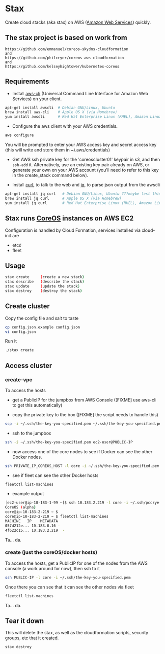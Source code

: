 # Stax

Create cloud stacks (aka stax) on AWS ([Amazon Web Services](aws.amazon.com)) quickly.

## The stax project is based on work from

    https://github.com/emmanuel/coreos-skydns-cloudformation
    and
    https://github.com/philcryer/coreos-aws-cloudformation
    and
    https://github.com/kelseyhightower/kubernetes-coreos

## Requirements

* Install [aws-cli](https://github.com/aws/aws-cli) (Universal Command Line Interface for Amazon Web Services) on your client.

```bash
apt-get install awscli  # Debian GNU/Linux, Ubuntu
brew install aws-cli    # Apple OS X (via Homebrew)
yum install awscli      # Red Hat Enterprise Linux (RHEL), Amazon Linux, Centos
```

* Configure the aws client with your AWS credentials.

```bash
aws configure
```

You will be prompted to enter your AWS access key and secret access key (this will write and store them in ~/.aws/credentials)

* Get AWS ssh private key for the 'coreoscluster01' keypair in s3, and then `ssh-add` it. Alternatively, use an existing key pair already on AWS, or generate your own on your AWS account
(you'll need to refer to this key in the create_stack command below).

* Install [curl](), to talk to the web and [jq](), to parse json output from the awscli

```bash
apt-get install jq curl   # Debian GNU/Linux, Ubuntu ???maybe test this
brew install jq curl      # Apple OS X (via Homebrew)
yum install jq curl       # Red Hat Enterprise Linux (RHEL), Amazon Linux, Centos ???test this
```

## Stax runs [CoreOS](https://coreos.com/) instances on AWS EC2

Configuration is handled by Cloud Formation, services installed via cloud-init are

* etcd
* fleet

## Usage

```bash
stax create     (create a new stack)
stax describe   (describe the stack)
stax update     (update the stack)
stax destroy    (destroy the stack)
```

## Create cluster

Copy the config file and salt to taste

```bash
cp config.json.example config.json
vi config.json
```

Run it

```bash
./stax create
```

## Access cluster

### create-vpc 
To access the hosts

* get a PublicIP for the jumpbox from AWS Console ([FIXME] use aws-cli to get this automatically)

* copy the private key to the box ([FIXME] the script needs to handle this)
```bash
scp -i ~/.ssh/the-key-you-specified.pem ~/.ssh/the-key-you-specified.pem ec2-user@PUBLIC-IP:~/.ssh
```

* ssh to the jumpbox
```bash
ssh -i ~/.ssh/the-key-you-specified.pem ec2-user@PUBLIC-IP
```
* now access one of the core nodes to see if Docker can see the other Docker nodes.

```bash
ssh PRIVATE_IP_COREOS_HOST -l core -i ~/.ssh/the-key-you-specified.pem
```

* see if fleet can see the other Docker hosts
```bash
fleetctl list-machines
```

* example output
```bash
[ec2-user@ip-10-183-1-99 ~]$ ssh 10.183.2.219 -l core -i ~/.ssh/pccrye-20141005.pem
CoreOS (alpha)
core@ip-10-183-2-219 ~ $
core@ip-10-183-2-219 ~ $ fleetctl list-machines
MACHINE   IP    METADATA
057d212e... 10.183.0.16 -
4f622c15... 10.183.2.219  -
```

Ta... da.

### create (just the coreOS/docker hosts)
To access the hosts, get a PublicIP for one of the nodes from the AWS console (a work around for now), then ssh to it

```bash
ssh PUBLIC-IP -l core -i ~/.ssh/the-key-you-specified.pem
```

Once there you can see that it can see the other nodes via fleet

```bash
fleetctl list-machines
```

Ta... da.

## Tear it down

This will delete the stax, as well as the cloudformation scripts, security groups, etc that it created.

```bash
stax destroy
```
